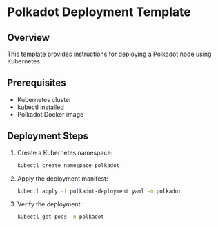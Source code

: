 # Polkadot Deployment Template

## Overview
This template provides instructions for deploying a Polkadot node using Kubernetes.

## Prerequisites
- Kubernetes cluster
- kubectl installed
- Polkadot Docker image

## Deployment Steps
1. Create a Kubernetes namespace:
   ```bash
   kubectl create namespace polkadot
   ```

2. Apply the deployment manifest:
   ```bash
   kubectl apply -f polkadot-deployment.yaml -n polkadot
   ```

3. Verify the deployment:
   ```bash
   kubectl get pods -n polkadot
   ```